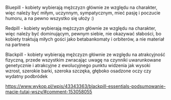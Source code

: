 Bluepill - kobiety wybierają mężczyzn głównie ze względu na charakter, więc należy być miłym, uczynnym, sympatycznym, mieć pasję i poczucie humoru, a na pewno wszystko się ułoży :)

Redpill - kobiety wybierają mężczyzn głównie ze względu na charakter, więc należy być dominującym, pewnym siebie, nie okazywać słabości, bo kobiety traktują miłych gości jako betabankomaty i orbiterów, a nie materiał na partnera

Blackpill - kobiety wybierają mężczyzn głównie ze względu na atrakcyjność fizyczną, przede wszystkim zwracając uwagę na czynniki uwarunkowane genetycznie i atrakcyjne z ewolucyjnego punktu widzenia jak wysoki wzrost, szerokie barki, szeroka szczęka, głęboko osadzone oczy czy wydatny podbródek

https://www.wykop.pl/wpis/43343363/blackpill-essentials-podsumowanie-macie-tutaj-wszy/#comment-153058055
